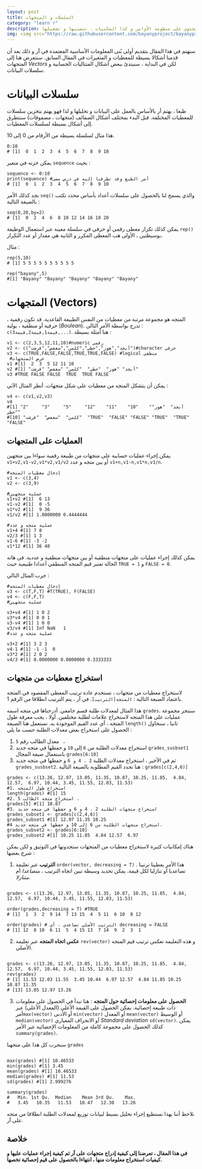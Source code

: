 ```yaml
---
layout: post
title: السلسلات و المتجهات
category: "learn r"
description: تقديم لبيئة العمل العامة على آر تحتوي على منظومة الأوامر و كذا المكتبات ، تنصيبها و تشغيلها
img: <img src="https://raw.githubusercontent.com/bayanyproject/bayanyproject.github.io/refs/heads/main/images/R_logo.png" width='100' height= auto/>
---
```

سنهتم في هذا المقال بتقديم أولى بُنى المعلومات الأساسية المعتمدة في آر و ذلك بعد أن قدمنا أشكالا بسيطة للمعطيات و المتغيرات في المقال السابق. سنتعرض هنا إلى المتجهات *Vectors* لكن في البداية ، سنبتدئ ببعض أشكال المتتاليات الحسابية و سلسلات البيانات.

# سلسلات البيانات
طبعا ، يهتم أر بالأساس بالعمل على البيانات و تحليلها و لذا فهو يهتم بتخزين سلسلات للمعطيات المختلفة. قبل البدء بمختلف أشكال الصفائف (متجهات ، مصفوفات) سنتطرق إلى أشكال بسيطة لسلسلات المعطيات.

هذا مثال لسلسلة بسيطة من الأرقام من 0 إلى 10. 
```
0:10
# [1]  0  1  2  3  4  5  6  7  8  9 10

```
يمكن خزنه في متغير ```sequence``` بحيث :
```
sequence <- 0:10
print(sequence) #أمر الطبع وقد تطرقنا إليه في درس مضى
# [1]  0  1  2  3  4  5  6  7  8  9 10
```
نجد كذلك الأمر ```seq()```  والذي يسمح لنا بالحصول على سلسلات أعداد بأساس محدد تكتب بالصيغة التالية :
```
seq(0,20,by=2)
# [1]  0  2  4  6  8 10 12 14 16 18 20
```
يمكن كذلك تكرار معطى رقمي أو حرفي في سلسلة معينة عبر استعمال الوظيفة ```rep()``` بوسيطتين ، الأولى هب المعطى المكرر و الثانية هي مقدار أو عدد التكرار.

مثال :
```
rep(5,10)
# [1] 5 5 5 5 5 5 5 5 5 5

rep("bayany",5)
#[1] "Bayany" "Bayany" "Bayany" "Bayany" "Bayany"

```

# المتجهات (Vectors)

المتجه هو مجموعة مرتبة من معطيات من النفس الطبيعة القاعدية. قد تكون رقمية ، حرفية أو منطقية ، بولية (*Boulean*). تدرج بواسطة الأمر التالي : ```c(قيمة1,قيمة2,قيمة3,...)```. هنا أمثلة بسيطة :

```
v1 <- c(2,3,5,12,11,10)#numeric رقمي
v2 <- c("أبجد","هوز","حطي","كلمن","سعفص","قرشت")#character حرفي
v3 <- c(TRUE,FALSE,FALSE,TRUE,TRUE,FALSE) #logical منطقي
 #عرض المتجهات
v1 #[1]  2  3  5 12 11 10
v2 #[1] "أبجد" "هوز"  "حطي"  "كلمن" "سعفص" "قرشت"
v3 #TRUE FALSE FALSE  TRUE  TRUE FALSE
```
يمكن أن يتشكل المتجه من معطيات على شكل متجهات. أنظر المثال الآتي :
```
v4 <- c(v1,v2,v3)
v4 
#[1] "2"     "3"     "5"     "12"    "11"    "10"    "أبجد"  "هوز"   "حطي"  
#[10] "كلمن"  "سعفص"  "قرشت"  "TRUE"  "FALSE" "FALSE" "TRUE"  "TRUE"  "FALSE"
```
## العمليات على المتجهات

يمكن إجراء عمليات حسابية على متجهات من طبيعة رقمية سواءا بين متجهين ```v1+v2,v1-v2,v1*v2,v1/v2``` أو بين متجه و عدد ```v1+n,v1-n,v1*n,v1/n```.

```
#إدخال معطيات المتجه
v1 <- c(3,4)
v2 <- c(3,9)

#عملية متجهين
v1+v2 #[1]  6 13
v1-v2 #[1]  0 -5
v1*v2 #[1]  9 36
v1/v2 #[1] 1.0000000 0.4444444

#عملية متجه و عدد
v1+4 #[1] 7 8
v2/3 #[1] 1 3
v1-6 #[1] -3 -2
v1*12 #[1] 36 48
```
يمكن كذلك إجراء عمليات على متجهات منطقية أو بين متجهات منطقية و عددية. في هاته الحالة تعتبر قيم المتجه المنطقي أعدادا طبيعية حيث ```TRUE = 1``` و ```FALSE = 0```.

جرب المثال التالي :

```
#إدخال معطيات المتجه
v3 <- c(T,F,T) #T(TRUE), F(FALSE)
v4 <- c(F,F,T)
#عملية متجهين

v3+v4 #[1] 1 0 2
v3*v4 #[1] 0 0 1
v3-v4 #[1] 1 0 0
v3/v4 #[1] Inf NaN   1
#عملية متجه و عدد

v3+2 #[1] 3 2 3
v4-1 #[1] -1 -1  0
v3*2 #[1] 2 0 2
v4/3 #[1] 0.0000000 0.0000000 0.3333333
```
## استخراج معطيات من متجهات
لاستخراج معطيات من متجهات ، نستخدم عادة ترتيب المعطى المقصود في المتجه باعتماد الصيغة التالية : ```المتجه[الترتيب]```. في آر ، يتم الترتيب انطلاقا من الرقم 1.

هذا المثال لمعدلات طلبة قسم جامعي. أدرجناها في متجه اسمه ```grades```. سننجز مجموعة عمليات على هذا المتجه لاستخراج علامات لطلبة مختلفين.
أولا ، يجب معرفة طول المتجه ، أي عدد القيم الموجودة به. نستعمل هنا الصيغة ```length()```
ثانيا ، سنحاول الحصول على استخراج بعض معدلات الطلبة حسب ما يلي :
1. معدل الطالب رقم ```5 ``` ،
2. استخراج معدلات الطلبة من ```6``` إلى ```10``` و حفظها في متجه جديد ```grades_susbset1``` باستعمال صيغة المجال ```grades[6:10]```
3. ثم في الأخير ، استخراج معدلات الطلبة ```2 ، 4 و 6``` و حفظها في متجه جديد ```grades_susbset2```. هنا تحدد القيم المطلوبة بالصيغة التالية : ```grades[c(2,4,6)]```

```
grades <- c(13.26, 12.97, 13.05, 11.35, 10.87, 10.25, 11.85,  4.84, 12.57,  6.97, 10.44, 3.45, 11.55, 12.03, 11.53)
#1. استخراج طول المتجه
length(grades) #[1] 15
#2. استخراج متجه الطالب 5 ،
grades[5] #[1] 10.87
#3. استخراج متجهات الطلبة 2 ، 4 و 6 و حفظها في متجه جديد
grades_subset1 <- grades[c(2,4,6)]
grades_subset1 #[1] 12.97 11.35 10.25
#4 استخراج متجهات الطلبة من 6 إلى 10 و حفظها في متجه جديد.
grades_subset2 <- grades[6:10]
grades_subset2 #[1] 10.25 11.85  4.84 12.57  6.97
```
هناك إمكانيات كثيرة لاستخراج معطيات من المتجهات ستجدونها في التوثيق و لكن يمكن شرح بعضها :

1. **الترتيب** عبر تعليمة ```order(vector, decreasing = T)``` . هذا الأمر يعطينا ترتيبا تصاعديا أو تنازليا لكل قيمة. يمكن تحديد وسيطة تبين اتجاه الترتيب ، *متصاعدا* أم *متنازلا*. 

```

grades <- c(13.26, 12.97, 13.05, 11.35, 10.87, 10.25, 11.85,  4.84, 12.57,  6.97, 10.44, 3.45, 11.55, 12.03, 11.53)

order(grades,decreasing = T) #TRUE
# [1]  1  3  2  9 14  7 13 15  4  5 11  6 10  8 12

order(grades) # الترتيب الأصلي تصاعدي ، أي decreasing = FALSE
# [1] 12  8 10  6 11  5  4 15 13  7 14  9  2  3  1

```
2. **عكس اتجاه المتجه** عبر تعليمة ```rev(vector)``` و هذه التعليمة تعكس ترتيب قيم المتجه الأصلي.

```

grades <- c(13.26, 12.97, 13.05, 11.35, 10.87, 10.25, 11.85,  4.84, 12.57,  6.97, 10.44, 3.45, 11.55, 12.03, 11.53)
rev(grades)
# [1] 11.53 12.03 11.55  3.45 10.44  6.97 12.57  4.84 11.85 10.25 10.87 11.35
# [13] 13.05 12.97 13.26

```

3. **الحصول على معلومات إحصائية حول المتجه** : هنا نبدأ في الحصول على معلومات ذات طبيعة إحصائية. يمكن الحصول على القيمة الأعلى (المعدل الأعلى) عبر أمر```max(vector)``` أو الأدنى ```min(vector)``` أو المعدل ```mean(vector)``` أو الوسيط ```median(vector)``` أو الانحراف المعياري *Standard deviation* ```sd(vector)```. يمكن كذلك الحصول على مجموعة كاملة من المعلومات الإحضائية عبر الأمر ```summary(grades)```. 

سنجرب كل هذا على متجهنا ```grades```

```

max(grades) #[1] 10.46533
min(grades) #[1] 3.45
mean(grades) #[1] 10.46533
median(grades) #[1] 11.53
sd(grades) #[1] 2.999276

summary(grades)
#   Min. 1st Qu.  Median    Mean 3rd Qu.    Max. 
#   3.45   10.35   11.53   10.47   12.30   13.26 

```

نلاحظ أننا بهذا نستطيع إجراء تحليل بسيط لبيانات توزيع لمعدلات الطلبة انطلاقا من متجه على آر.

## خلاصة
**في هذا المقال ، تعرضنا إلى كيفية إدراج متجهات على آر ثم كيفية إجراء عمليات عليها و كيفيات استخراج معلومات منها ، انتهاءا بالحصول على قيم إحصائية تخصها.**

